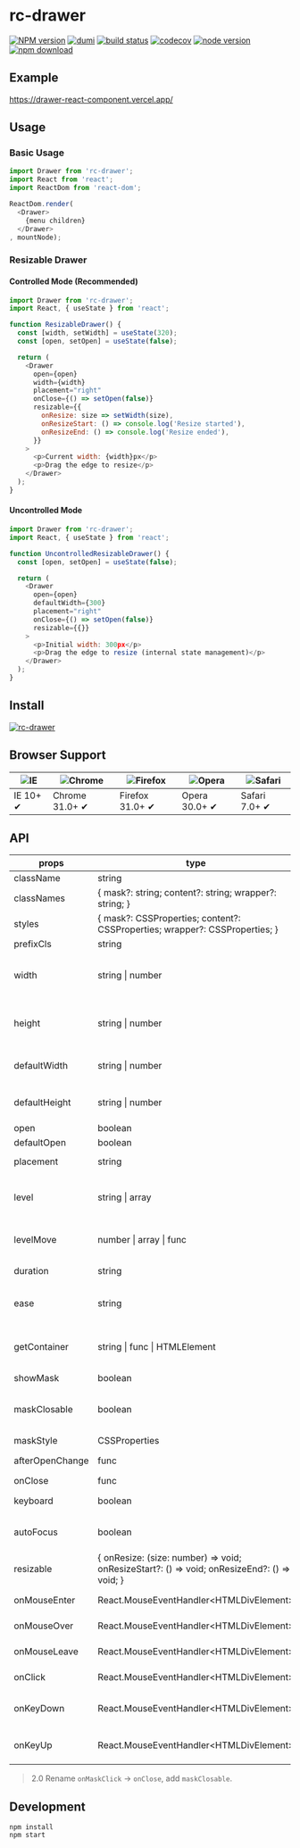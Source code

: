 # rc-drawer

[![NPM version][npm-image]][npm-url] [![dumi](https://img.shields.io/badge/docs%20by-dumi-blue?style=flat-square)](https://github.com/umijs/dumi) [![build status][github-actions-image]][github-actions-url] [![codecov](https://codecov.io/gh/react-component/drawer/branch/master/graph/badge.svg)](https://codecov.io/gh/react-component/drawer) [![node version][node-image]][node-url] [![npm download][download-image]][download-url]

[npm-image]: http://img.shields.io/npm/v/rc-drawer.svg?style=flat-square
[npm-url]: http://npmjs.org/package/rc-drawer
[github-actions-image]: https://github.com/react-component/drawer/workflows/CI/badge.svg
[github-actions-url]: https://github.com/react-component/drawer/actions
[node-image]: https://img.shields.io/badge/node.js-%3E=_0.10-green.svg?style=flat-square
[node-url]: http://nodejs.org/download/
[download-image]: https://img.shields.io/npm/dm/rc-drawer.svg?style=flat-square
[download-url]: https://npmjs.org/package/rc-drawer

## Example

https://drawer-react-component.vercel.app/

## Usage

### Basic Usage

```js
import Drawer from 'rc-drawer';
import React from 'react';
import ReactDom from 'react-dom';

ReactDom.render(
  <Drawer>
    {menu children}
  </Drawer>
, mountNode);
```

### Resizable Drawer

#### Controlled Mode (Recommended)

```js
import Drawer from 'rc-drawer';
import React, { useState } from 'react';

function ResizableDrawer() {
  const [width, setWidth] = useState(320);
  const [open, setOpen] = useState(false);

  return (
    <Drawer
      open={open}
      width={width}
      placement="right"
      onClose={() => setOpen(false)}
      resizable={{
        onResize: size => setWidth(size),
        onResizeStart: () => console.log('Resize started'),
        onResizeEnd: () => console.log('Resize ended'),
      }}
    >
      <p>Current width: {width}px</p>
      <p>Drag the edge to resize</p>
    </Drawer>
  );
}
```

#### Uncontrolled Mode

```js
import Drawer from 'rc-drawer';
import React, { useState } from 'react';

function UncontrolledResizableDrawer() {
  const [open, setOpen] = useState(false);

  return (
    <Drawer
      open={open}
      defaultWidth={300}
      placement="right"
      onClose={() => setOpen(false)}
      resizable={{}}
    >
      <p>Initial width: 300px</p>
      <p>Drag the edge to resize (internal state management)</p>
    </Drawer>
  );
}
```

## Install

[![rc-drawer](https://nodei.co/npm/rc-drawer.png)](https://npmjs.org/package/rc-drawer)

## Browser Support

| ![IE](https://github.com/alrra/browser-logos/blob/master/src/edge/edge_48x48.png?raw=true) | ![Chrome](https://github.com/alrra/browser-logos/blob/master/src/chrome/chrome_48x48.png?raw=true) | ![Firefox](https://github.com/alrra/browser-logos/blob/master/src/firefox/firefox_48x48.png?raw=true) | ![Opera](https://github.com/alrra/browser-logos/blob/master/src/opera/opera_48x48.png?raw=true) | ![Safari](https://github.com/alrra/browser-logos/blob/master/src/safari/safari_48x48.png?raw=true) |
| ------------------------------------------------------------------------------------------ | -------------------------------------------------------------------------------------------------- | ----------------------------------------------------------------------------------------------------- | ----------------------------------------------------------------------------------------------- | -------------------------------------------------------------------------------------------------- |
| IE 10+ ✔                                                                                  | Chrome 31.0+ ✔                                                                                    | Firefox 31.0+ ✔                                                                                      | Opera 30.0+ ✔                                                                                  | Safari 7.0+ ✔                                                                                     |

## API

| props           | type                                                                                        | default                                | description                                                                   |
| --------------- | ------------------------------------------------------------------------------------------- | -------------------------------------- | ----------------------------------------------------------------------------- |
| className       | string                                                                                      | null                                   | -                                                                             |
| classNames      | { mask?: string; content?: string; wrapper?: string; }                                      | -                                      | pass className to target area                                                 |
| styles          | { mask?: CSSProperties; content?: CSSProperties; wrapper?: CSSProperties; }                 | -                                      | pass style to target area                                                     |
| prefixCls       | string                                                                                      | 'drawer'                               | prefix class                                                                  |
| width           | string \| number                                                                            | null                                   | drawer content wrapper width, drawer level transition width                   |
| height          | string \| number                                                                            | null                                   | drawer content wrapper height, drawer level transition height                 |
| defaultWidth    | string \| number                                                                            | null                                   | default width for uncontrolled resizable drawer                               |
| defaultHeight   | string \| number                                                                            | null                                   | default height for uncontrolled resizable drawer                              |
| open            | boolean                                                                                     | false                                  | open or close menu                                                            |
| defaultOpen     | boolean                                                                                     | false                                  | default open menu                                                             |
| placement       | string                                                                                      | `left`                                 | `left` `top` `right` `bottom`                                                 |
| level           | string \| array                                                                             | `all`                                  | With the drawer level element. `all`/ null / className / id / tagName / array |
| levelMove       | number \| array \| func                                                                     | null                                   | level move value. default is drawer width                                     |
| duration        | string                                                                                      | `.3s`                                  | level animation duration                                                      |
| ease            | string                                                                                      | `cubic-bezier(0.78, 0.14, 0.15, 0.86)` | level animation timing function                                               |
| getContainer    | string \| func \| HTMLElement                                                               | `body`                                 | Return the mount node for Drawer. if is `null` use React.creactElement        |
| showMask        | boolean                                                                                     | true                                   | mask is show                                                                  |
| maskClosable    | boolean                                                                                     | true                                   | Clicking on the mask (area outside the Drawer) to close the Drawer or not.    |
| maskStyle       | CSSProperties                                                                               | null                                   | mask style                                                                    |
| afterOpenChange | func                                                                                        | null                                   | transition end callback(open)                                                 |
| onClose         | func                                                                                        | null                                   | close click function                                                          |
| keyboard        | boolean                                                                                     | true                                   | Whether support press esc to close                                            |
| autoFocus       | boolean                                                                                     | true                                   | Whether focusing on the drawer after it opened                                |
| resizable       | { onResize: (size: number) => void; onResizeStart?: () => void; onResizeEnd?: () => void; } | -                                      | Resizable configuration with callbacks                                        |
| onMouseEnter    | React.MouseEventHandler\<HTMLDivElement\>                                                   | -                                      | Trigger when mouse enter drawer panel                                         |
| onMouseOver     | React.MouseEventHandler\<HTMLDivElement\>                                                   | -                                      | Trigger when mouse over drawer panel                                          |
| onMouseLeave    | React.MouseEventHandler\<HTMLDivElement\>                                                   | -                                      | Trigger when mouse leave drawer panel                                         |
| onClick         | React.MouseEventHandler\<HTMLDivElement\>                                                   | -                                      | Trigger when mouse click drawer panel                                         |
| onKeyDown       | React.MouseEventHandler\<HTMLDivElement\>                                                   | -                                      | Trigger when mouse keydown on drawer panel                                    |
| onKeyUp         | React.MouseEventHandler\<HTMLDivElement\>                                                   | -                                      | Trigger when mouse keyup on drawer panel                                      |

> 2.0 Rename `onMaskClick` -> `onClose`, add `maskClosable`.

## Development

```
npm install
npm start
```
